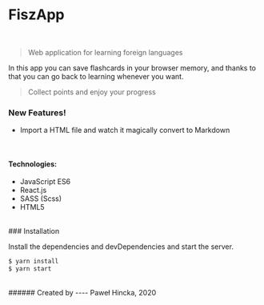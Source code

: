 # FiszApp
<br/>

> Web application for learning foreign languages

In this app you can save flashcards in your browser memory, 
and thanks to that you can go back to learning whenever you want.

> Collect points and enjoy your progress

### New Features!
  - Import a HTML file and watch it magically convert to Markdown

<br>

#### Technologies:
  - JavaScript ES6
  - React.js
  - SASS (Scss)
  - HTML5

</br>
### Installation

Install the dependencies and devDependencies and start the server.

```sh
$ yarn install
$ yarn start
```

<br/>
###### Created by
----
Paweł Hincka, 2020
